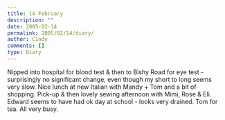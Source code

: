 ```yaml
---
title: 14 February
description: ""
date: 2005-02-14
permalink: 2005/02/14/diary/
author: Cindy
comments: []
type: Diary
---
```


Nipped into hospital for blood test & then to Bishy Road for eye test - surprisingly no significant change, even though my short to long seems very slow. Nice lunch at new Italian with Mandy + Tom and a bit of shopping. Pick-up & then lovely sewing afternoon with Mimi, Rose & Eli. Edward seems to have had ok day at school - looks very drained. Tom for tea. All very busy.
